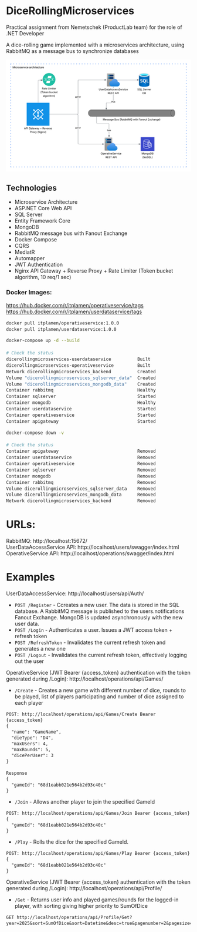# DiceRollingMicroservices

Practical assignment from Nemetschek (ProductLab team) for the role of .NET Developer

A dice-rolling game implemented with a microservices architecture, using RabbitMQ as a message bus to synchronize databases

![Alt Text](assets/Microservice_Architecture.png)

## Technologies

* Microservice Architecture
* ASP.NET Core Web API
* SQL Server
* Entity Framework Core
* MongoDB
* RabbitMQ message bus with Fanout Exchange
* Docker Compose
* CQRS
* MediatR
* Automapper
* JWT Authentication
* Nginx API Gateway + Reverse Proxy + Rate Limiter (Token bucket algorithm, 10 req/1 sec)

### Docker Images: 

https://hub.docker.com/r/itplamen/operativeservice/tags <br />
https://hub.docker.com/r/itplamen/userdataservice/tags

```bash
docker pull itplamen/operativeservice:1.0.0
docker pull itplamen/userdataservice:1.0.0
```

```bash
docker-compose up -d --build

# Check the status
dicerollingmicroservices-userdataservice          Built  
dicerollingmicroservices-operativeservice         Built  
Network dicerollingmicroservices_backend          Created
Volume "dicerollingmicroservices_sqlserver_data"  Created
Volume "dicerollingmicroservices_mongodb_data"    Created
Container rabbitmq                                Healthy
Container sqlserver                               Started
Container mongodb                                 Healthy
Container userdataservice                         Started
Container operativeservice                        Started
Container apigateway                              Started
```

```bash
docker-compose down -v

# Check the status
Container apigateway                              Removed
Container userdataservice                         Removed
Container operativeservice                        Removed
Container sqlserver                               Removed
Container mongodb                                 Removed
Container rabbitmq                                Removed
Volume dicerollingmicroservices_sqlserver_data    Removed
Volume dicerollingmicroservices_mongodb_data      Removed
Network dicerollingmicroservices_backend          Removed
```

# URLs:
RabbitMQ: http://localhost:15672/ <br />
UserDataAccessService API: http://localhost/users/swagger/index.html <br />
OperativeService API: http://localhost/operations/swagger/index.html

# Examples
UserDataAccessService: http://localhost/users/api/Auth/ <br />
- `POST /Register` - Ccreates a new user. The data is stored in the SQL database. A RabbitMQ message is published to the users.notifications Fanout Exchange. MongoDB is updated asynchronously with the new user data. <br />
- `POST /Login` - Authenticates a user. Issues a JWT access token + refresh token <br />
- `POST /RefreshToken` - Invalidates the current refresh token and generates a new one <br />
- `POST /Logout` - Invalidates the current refresh token, effectively logging out the user <br />

OperativeService (JWT Bearer {access_token} authentication with the token generated during /Login): http://localhost/operations/api/Games/ <br />
- `/Create` - Creates a new game with different number of dice, rounds to be played, list of players participating and number of dice assigned to each player <br />
```
POST: http://localhost/operations/api/Games/Create Bearer {access_token}
{
  "name": "GameName",
  "dieType": "D4",
  "maxUsers": 4,
  "maxRounds": 5,
  "dicePerUser": 3
}

Response 
{
  "gameId": "68d1eabb021e564b2d93c40c"
}
```

- `/Join` - Allows another player to join the specified GameId <br />
```
POST: http://localhost/operations/api/Games/Join Bearer {access_token}
{
  "gameId": "68d1eabb021e564b2d93c40c"
}
```

- `/Play` - Rolls the dice for the specified GameId. <br />
```
POST: http://localhost/operations/api/Games/Play Bearer {access_token}
{
  "gameId": "68d1eabb021e564b2d93c40c"
}
```

OperativeService (JWT Bearer {access_token} authentication with the token generated during /Login): http://localhost/operations/api/Profile/
- `/Get` - Returns user info and played games/rounds for the logged-in player, with sorting giving higher priority to SumOfDice
```
GET http://localhost/operations/api/Profile/Get?year=2025&sort=SumOfDice&sort=Datetime&desc=true&pagenumber=2&pagesize=4
```
